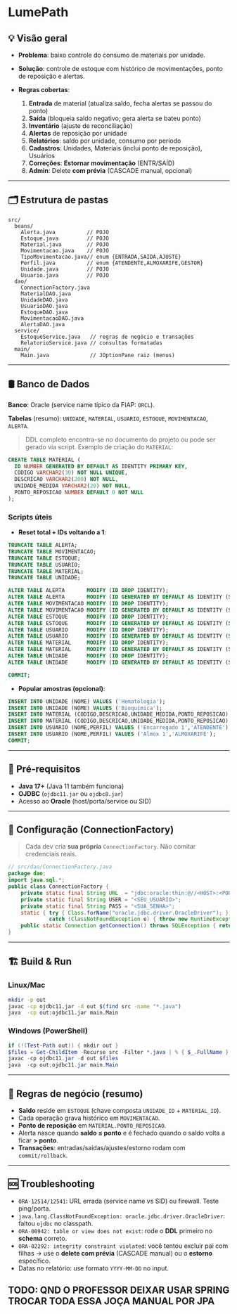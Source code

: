 # LumePath 

## 💡 Visão geral

* **Problema**: baixo controle do consumo de materiais por unidade.
* **Solução**: controle de estoque com histórico de movimentações, ponto de reposição e alertas.
* **Regras cobertas**:

  1. **Entrada** de material (atualiza saldo, fecha alertas se passou do ponto)
  2. **Saída** (bloqueia saldo negativo; gera alerta se bateu ponto)
  3. **Inventário** (ajuste de reconciliação)
  4. **Alertas** de reposição por unidade
  5. **Relatórios**: saldo por unidade, consumo por período
  6. **Cadastros**: Unidades, Materiais (inclui ponto de reposição), Usuários
  7. **Correções**: **Estornar movimentação** (ENTR/SAÍD)
  8. **Admin**: Delete **com prévia** (CASCADE manual, opcional)

---

## 🗂️ Estrutura de pastas

```text
src/
  beans/
    Alerta.java          // POJO
    Estoque.java         // POJO
    Material.java        // POJO
    Movimentacao.java    // POJO
    TipoMovimentacao.java// enum {ENTRADA,SAIDA,AJUSTE}
    Perfil.java          // enum {ATENDENTE,ALMOXARIFE,GESTOR}
    Unidade.java         // POJO
    Usuario.java         // POJO
  dao/
    ConnectionFactory.java
    MaterialDAO.java
    UnidadeDAO.java
    UsuarioDAO.java
    EstoqueDAO.java
    MovimentacaoDAO.java
    AlertaDAO.java
  service/
    EstoqueService.java   // regras de negócio e transações
    RelatorioService.java // consultas formatadas
  main/
    Main.java             // JOptionPane raiz (menus)
```

---

## 🛢️ Banco de Dados

**Banco**: Oracle (service name típico da FIAP: `ORCL`).

**Tabelas** (resumo): `UNIDADE`, `MATERIAL`, `USUARIO`, `ESTOQUE`, `MOVIMENTACAO`, `ALERTA`.

> DDL completo encontra-se no documento do projeto ou pode ser gerado via script. Exemplo de criação do `MATERIAL`:

```sql
CREATE TABLE MATERIAL (
  ID NUMBER GENERATED BY DEFAULT AS IDENTITY PRIMARY KEY,
  CODIGO VARCHAR2(30) NOT NULL UNIQUE,
  DESCRICAO VARCHAR2(200) NOT NULL,
  UNIDADE_MEDIDA VARCHAR2(20) NOT NULL,
  PONTO_REPOSICAO NUMBER DEFAULT 0 NOT NULL
);
```

### Scripts úteis

* **Reset total + IDs voltando a 1**:

```sql
TRUNCATE TABLE ALERTA;
TRUNCATE TABLE MOVIMENTACAO;
TRUNCATE TABLE ESTOQUE;
TRUNCATE TABLE USUARIO;
TRUNCATE TABLE MATERIAL;
TRUNCATE TABLE UNIDADE;

ALTER TABLE ALERTA       MODIFY (ID DROP IDENTITY);
ALTER TABLE ALERTA       MODIFY (ID GENERATED BY DEFAULT AS IDENTITY (START WITH 1));
ALTER TABLE MOVIMENTACAO MODIFY (ID DROP IDENTITY);
ALTER TABLE MOVIMENTACAO MODIFY (ID GENERATED BY DEFAULT AS IDENTITY (START WITH 1));
ALTER TABLE ESTOQUE      MODIFY (ID DROP IDENTITY);
ALTER TABLE ESTOQUE      MODIFY (ID GENERATED BY DEFAULT AS IDENTITY (START WITH 1));
ALTER TABLE USUARIO      MODIFY (ID DROP IDENTITY);
ALTER TABLE USUARIO      MODIFY (ID GENERATED BY DEFAULT AS IDENTITY (START WITH 1));
ALTER TABLE MATERIAL     MODIFY (ID DROP IDENTITY);
ALTER TABLE MATERIAL     MODIFY (ID GENERATED BY DEFAULT AS IDENTITY (START WITH 1));
ALTER TABLE UNIDADE      MODIFY (ID DROP IDENTITY);
ALTER TABLE UNIDADE      MODIFY (ID GENERATED BY DEFAULT AS IDENTITY (START WITH 1));

COMMIT;
```

* **Popular amostras (opcional)**:

```sql
INSERT INTO UNIDADE (NOME) VALUES ('Hematologia');
INSERT INTO UNIDADE (NOME) VALUES ('Bioquímica');
INSERT INTO MATERIAL (CODIGO,DESCRICAO,UNIDADE_MEDIDA,PONTO_REPOSICAO) VALUES ('REAG-001','Reagente A','ml',50);
INSERT INTO MATERIAL (CODIGO,DESCRICAO,UNIDADE_MEDIDA,PONTO_REPOSICAO) VALUES ('TUBO-10','Tubo 10ml','un',100);
INSERT INTO USUARIO (NOME,PERFIL) VALUES ('Encarregado 1','ATENDENTE');
INSERT INTO USUARIO (NOME,PERFIL) VALUES ('Almox 1','ALMOXARIFE');
COMMIT;
```

---

## 🔧 Pré‑requisitos

* **Java 17+** (Java 11 também funciona)
* **OJDBC** (`ojdbc11.jar` ou `ojdbc8.jar`)
* Acesso ao **Oracle** (host/porta/service ou SID)

---

## 🔌 Configuração (ConnectionFactory)

> Cada dev cria **sua própria** `ConnectionFactory`. Não comitar credenciais reais.

```java
// src/dao/ConnectionFactory.java
package dao;
import java.sql.*;
public class ConnectionFactory {
    private static final String URL  = "jdbc:oracle:thin:@//<HOST>:<PORT>/<SERVICE>"; // ex: @//oracle.fiap.com.br:1521/ORCL
    private static final String USER = "<SEU_USUARIO>";
    private static final String PASS = "<SUA_SENHA>";
    static { try { Class.forName("oracle.jdbc.driver.OracleDriver"); }
             catch (ClassNotFoundException e) { throw new RuntimeException("OJDBC não encontrado no classpath", e);} }
    public static Connection getConnection() throws SQLException { return DriverManager.getConnection(URL, USER, PASS); }
}
```
---

## 🏗️ Build & Run

### Linux/Mac

```bash
mkdir -p out
javac -cp ojdbc11.jar -d out $(find src -name "*.java")
java  -cp out:ojdbc11.jar main.Main
```

### Windows (PowerShell)

```powershell
if (!(Test-Path out)) { mkdir out }
$files = Get-ChildItem -Recurse src -Filter *.java | % { $_.FullName }
javac -cp ojdbc11.jar -d out $files
java  -cp out;ojdbc11.jar main.Main
```

---


## 🧠 Regras de negócio (resumo)

* **Saldo** reside em `ESTOQUE` (chave composta `UNIDADE_ID` + `MATERIAL_ID`).
* Cada operação grava histórico em `MOVIMENTACAO`.
* **Ponto de reposição** em `MATERIAL.PONTO_REPOSICAO`.
* Alerta nasce quando **saldo ≤ ponto** e é fechado quando o saldo volta a ficar **> ponto**.
* **Transações**: entradas/saídas/ajustes/estorno rodam com `commit/rollback`.

---

## 🆘 Troubleshooting

* `ORA-12514/12541`: URL errada (service name vs SID) ou firewall. Teste ping/porta.
* `java.lang.ClassNotFoundException: oracle.jdbc.driver.OracleDriver`: faltou `ojdbc` no classpath.
* `ORA-00942: table or view does not exist`: rode o **DDL** primeiro no **schema** correto.
* `ORA-02292: integrity constraint violated`: você tentou excluir pai com filhas → use o **delete com prévia** (CASCADE manual) ou o **estorno** específico.
* Datas no relatório: use formato `YYYY-MM-DD` no input.

## TODO: QND O PROFESSOR DEIXAR USAR SPRING TROCAR TODA ESSA JOÇA MANUAL POR JPA


